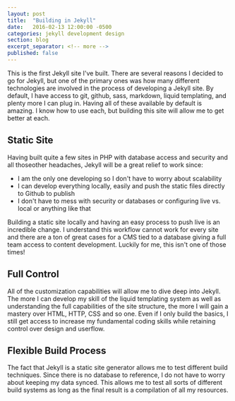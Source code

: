 ```yaml
---
layout: post
title:  "Building in Jekyll"
date:   2016-02-13 12:00:00 -0500
categories: jekyll development design
section: blog
excerpt_separator: <!-- more -->
published: false
---
```


This is the first Jekyll site I've built. There are several reasons I decided to go for Jekyll, but one of the primary ones was how many different technologies are involved in the process of developing a Jekyll site.<!-- more --> By default, I have access to git, github, sass, markdown, liquid templating, and plenty more I can plug in. Having all of these available by default is amazing. I know how to use each, but building this site will allow me to get better at each.

## Static Site
Having built quite a few sites in PHP with database access and security and all thoseother headaches, Jekyll will be a great relief to work since:   

* I am the only one developing so I don't have to worry about scalability
* I can develop everything locally, easily and push the static files directly to Github to publish
* I don't have to mess with security or databases or configuring live vs. local or anything like that

Building a static site locally and having an easy process to push live is an incredible change. I understand this workflow cannot work for every site and there are a ton of great cases for a CMS tied to a database giving a full team access to content development. Luckily for me, this isn't one of those times!

## Full Control
All of the customization capabilities will allow me to dive deep into Jekyll. The more I can develop my skill of the liquid templating system as well as understanding the full capabilities of the site structure, the more I will gain a mastery over HTML, HTTP, CSS and so one. Even if I only build the basics, I still get access to increase my fundamental coding skills while retaining control over design and userflow.

## Flexible Build Process
The fact that Jekyll is a static site generator allows me to test different build techniques. Since there is no database to reference, I do not have to worry about keeping my data synced. This allows me to test all sorts of different build systems as long as the final result is a compilation of all my resources.